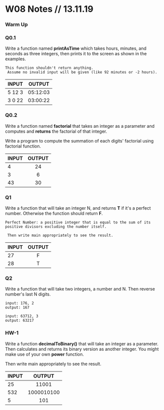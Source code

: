 
# W08 Notes // 13.11.19

### Warm Up

 ### Q0.1

Write a function named **printAsTime** which takes hours, minutes, and seconds as three integers, 
then prints it to the screen as shown in the examples. 

    This function shouldn't return anything. 
     Assume no invalid input will be given (like 92 minutes or -2 hours). 
 
 | INPUT      | OUTPUT    |         
| ---------  |:---------:| 
| 5 12 3 | 05:12:03 | 
| 3 0 22     |  03:00:22 |  

 ### Q0.2

Write a function named **factorial** that takes an integer as a parameter and computes and **returns** the factorial of that integer.

Write a program to compute  the summation of each digits' factorial using factorial function. 


| INPUT      | OUTPUT    |         
| ---------  |:---------:| 
| 4 | 24 | 
| 3     |  6 | 
| 43     | 30| 


### Q1

Write a function that will take an integer N, and returns **T** if it's a perfect number. Otherwise the function should return **F**. 

    Perfect Number: a positive integer that is equal to the sum of its positive divisors excluding the number itself. 

     Then write main appropriately to see the result.
 
 | INPUT      | OUTPUT    |         
| ---------  |:---------:| 
| 27 | F | 
| 28     |  T | 


### Q2

Write a function that will take two integers, a number and N. Then reverse number's last N digits. 

    input: 176, 2
    output: 167
    
    input: 63712, 3
    output: 63217


###  HW-1

Write a function **decimalToBinary()** that will take an integer as a parameter.  Then calculates and returns its binary version as another integer. You might make use of your own **power** function.

Then write main appropriately to see the result. 

| INPUT      | OUTPUT    |         
| ---------  |:---------:| 
| 25     | 11001| 
| 532     |  1000010100  | 
| 5      | 101| 
